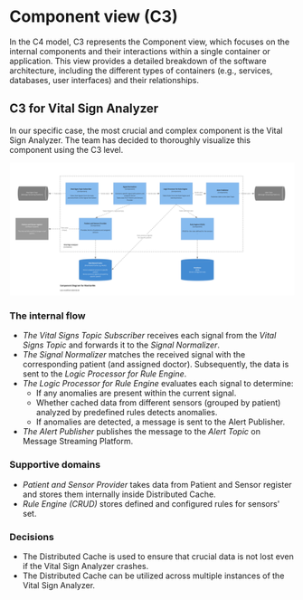 # Component view (C3)
In the C4 model, C3 represents the Component view, which focuses on the internal components and their interactions within a single container or application. This view provides a detailed breakdown of the software architecture, including the different types of containers (e.g., services, databases, user interfaces) and their relationships. 

## C3 for Vital Sign Analyzer
In our specific case, the most crucial and complex component is the Vital Sign Analyzer. The team has decided to thoroughly visualize this component using the C3 level.

<img src="images/c3-analyzer.jpg">

### The internal flow
* *The Vital Signs Topic Subscriber* receives each signal from the *Vital Signs Topic* and forwards it to the *Signal Normalizer*.
* *The Signal Normalizer* matches the received signal with the corresponding patient (and assigned doctor). Subsequently, the data is sent to the *Logic Processor for Rule Engine*.
* *The Logic Processor for Rule Engine* evaluates each signal to determine:
  * If any anomalies are present within the current signal.
  * Whether cached data from different sensors (grouped by patient) analyzed by predefined rules detects anomalies.
  * If anomalies are detected, a message is sent to the Alert Publisher.
* *The Alert Publisher* publishes the message to the *Alert Topic* on Message Streaming Platform.


### Supportive domains
* *Patient and Sensor Provider* takes data from Patient and Sensor register and stores them internally inside Distributed Cache.
* *Rule Engine (CRUD)* stores defined and configured rules for sensors' set.

### Decisions
* The Distributed Cache is used to ensure that crucial data is not lost even if the Vital Sign Analyzer crashes.
* The Distributed Cache can be utilized across multiple instances of the Vital Sign Analyzer.
